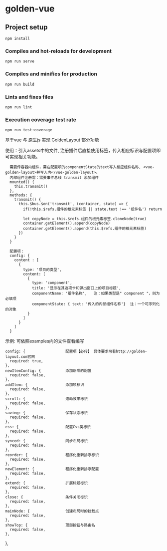 # golden-vue

## Project setup
```
npm install 
```

### Compiles and hot-reloads for development
```
npm run serve
```

### Compiles and minifies for production
```
npm run build
```

### Lints and fixes files
```
npm run lint
```

### Execution coverage test rate
```
npm run test:coverage
```


基于vue 与 原生js 实现 GoldenLayout 部分功能

使用：引入assets中的文件, 注册插件后直接使用<vue-golden-layout>标签，传入相应标识与配置项即可实现相关功能。

      需要传容器内组件，需在配置项的componentState的text写入相应组件名称, <vue-golden-layout>并写入内</vue-golden-layout>。
      内部组件注册需：需要事件总线 transmit 添加组件
      mounted() {
        this.transmit()
      },
      methods: {
        transmit() {
          this.$bus.$on('transmit', (container, state) => {
            if(!this.$refs.组件的根元素标签 || state.text !== '组件名') return
  
            let copyNode = this.$refs.组件的根元素标签.cloneNode(true)
            container.getElement().append(copyNode)
            container.getElement().append(this.$refs.组件的根元素标签)
          })
        }
      }

      配置项： 
      config: {
        content : [
          {
            type: '项目的类型',
            content: [
              {
                type: 'component',
                title: '显示在其选项卡和弹出窗口上的项目标题',
                componentName: '组件名称',   注：如果类型是" component "，则为必填项
                componentState: { text: '传入的内部组件名称'}  注：一个可序列化的对象
              }
            ]
          }
        ]
      }

示例: 可依照examples内的文件查看编写


    config: {                  配置项【必传】 具体要求可看http://golden-layout.com官网
      required: true,
    },
    newItemConfig: {           添加新项的配置
      required: false,
    },
    addItem: {                 添加项标识
      required: false,
    },
    scroll: {                  滚动效果标识
      required: false,
    },
    saving: {                  保存状态标识
      required: false,
    },
    css: {                     配置Css类标识
      required: false,
    },
    synced: {                  同步布局标识
      required: false,
    },
    reorder: {                 程序化重新排序标识
      required: false,
    },
    newElement: {              程序化重新排序配置
      required: false,
    },
    extend: {                  扩展标题标识
      required: false,
    },
    close: {                   条件关闭标识
      required: false,
    },
    mainNode: {                创建布局时的挂载点
      required: false,
    },
    showTop: {                 顶部按钮与路由名
      required: false,
    },
  },